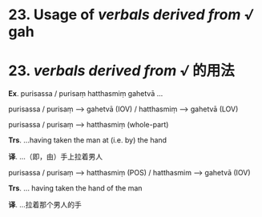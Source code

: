 # **23. Usage of** *verbals derived from √* **gah**
# 23. *verbals derived from √* **的用法** 

 
 **Ex**. purisassa / purisaṃ hatthasmiṃ gahetvā ... 
 
 purisassa / purisaṃ --> gahetvā (IOV) / hatthasmiṃ --> gahetvā (LOV) 
 
 purisassa / purisaṃ --> hatthasmiṃ (whole-part) 
 
**Trs**. ...having taken the man at (i.e. by) the hand 

**译**. ...（即，由）手上拉着男人

 
 purisassa / purisaṃ --> hatthasmiṃ (POS) / hatthasmim --> gahetvā (IOV) 
 
 **Trs**. ... having taken the hand of the man

**译**. ...拉着那个男人的手
